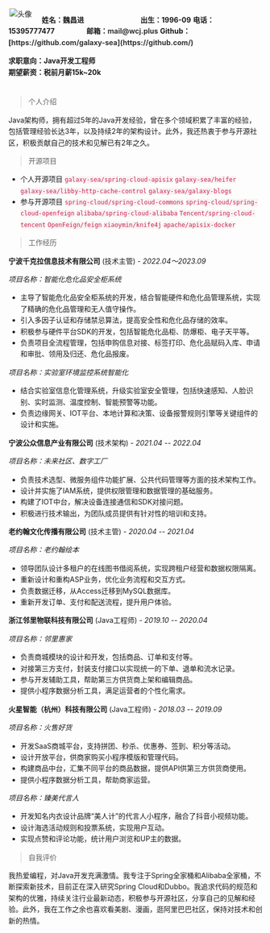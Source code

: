 
<style>

html body {
    line-height: 1.6;
}

thead {
    display: table-row-group;
}


#work table td{
    padding: 1px 13px;
}

table td {
    word-break: break-all;
}
td, th {
   border: none!important;
}

html body code {
    color: #c7254e;
    background-color: #f9f2f4;
    border-radius: 2px;
}

html body a {
    color: #333;
    text-decoration: none;
}

/* img{
    width:126px;
    height:170px;
} */

</style>

<div style="float:left;border:solid 1px 000;margin:2px;margin-right:20px;">
    <img src="https://beautiful-senior.oss-cn-hangzhou.aliyuncs.com/header.jpg" alt="头像" />
</div>

**姓名：魏昌进&emsp;&emsp;&emsp;&emsp;&emsp;&emsp;&emsp;&emsp;出生：1996-09**
**电话：15395777477&emsp;&emsp;&emsp;&emsp;&ensp;邮箱：mail@wcj.plus**
**Github：[https://github.com/galaxy-sea](https://github.com/)**

**求职意向：Java开发工程师**  
**期望薪资：税前月薪15k~20k**  
&emsp;


> 个人介绍

Java架构师，拥有超过5年的Java开发经验，曾在多个领域积累了丰富的经验，包括管理经验长达3年，以及持续2年的架构设计。此外，我还热衷于参与开源社区，积极贡献自己的技术和见解已有2年之久。

> 开源项目

- 个人开源项目
[`galaxy-sea/spring-cloud-apisix`](https://github.com/galaxy-sea/spring-cloud-apisix) [`galaxy-sea/heifer`](https://github.com/galaxy-sea/heifer) [`galaxy-sea/libby-http-cache-control`](https://github.com/galaxy-sea/libby-http-cache-control) [`galaxy-sea/galaxy-blogs`](https://github.com/galaxy-sea/galaxy-blogs)
- 参与开源项目
[`spring-cloud/spring-cloud-commons`](https://github.com/spring-cloud/spring-cloud-commons) [`spring-cloud/spring-cloud-openfeign`](https://github.com/spring-cloud/spring-cloud-openfeign) [`alibaba/spring-cloud-alibaba`](https://github.com/alibaba/spring-cloud-alibaba) [`Tencent/spring-cloud-tencent`](https://github.com/Tencent/spring-cloud-tencent) [`OpenFeign/feign`](https://github.com/OpenFeign/feign) [`xiaoymin/knife4j`](https://github.com/xiaoymin/knife4j) [`apache/apisix-docker`](https://github.com/apache/apisix-docker) 



<div id="commercial">

> 工作经历

**宁波千克拉信息技术有限公司** (技术主管) - *2022.04～2023.09*

*项目名称：智能化危化品安全柜系统*
- 主导了智能危化品安全柜系统的开发，结合智能硬件和危化品管理系统，实现了精确的危化品管理和无人值守操作。
- 引入多因子认证和存储禁忌算法，提高安全性和危化品存储的效率。
- 积极参与硬件平台SDK的开发，包括智能危化品柜、防爆柜、电子天平等。
- 负责项目全流程管理，包括申购信息对接、标签打印、危化品赋码入库、申请和审批、领用及归还、危化品报废。

*项目名称：实验室环境监控系统智能化*
- 结合实验室信息化管理系统，升级实验室安全管理，包括快速感知、人脸识别、实时监测、温度控制、智能预警等功能。
- 负责边缘网关、IOT平台、本地计算和决策、设备报警规则引擎等关键组件的设计和实施。

**宁波公众信息产业有限公司** (技术架构) - *2021.04 -- 2022.04*

*项目名称：未来社区、数字工厂*
- 负责技术选型、微服务组件功能扩展、公共代码管理等方面的技术架构工作。
- 设计并实施了IAM系统，提供权限管理和数据管理的基础服务。
- 构建了IOT中台，解决设备连接通信和SDK对接问题。
- 积极进行技术输出，为团队成员提供有针对性的培训和支持。

**老约翰文化传播有限公司** (技术主管) - *2020.04 -- 2021.04*

*项目名称：老约翰绘本*
- 领导团队设计多租户的在线图书借阅系统，实现跨租户经营和数据权限隔离。
- 重新设计和重构ASP业务，优化业务流程和交互方式。
- 负责数据迁移，从Access迁移到MySQL数据库。
- 重新开发订单、支付和配送流程，提升用户体验。

**浙江邻里物联科技有限公司** (Java工程师) - *2019.10 -- 2020.04*

*项目名称：邻里惠家*
- 负责商城模块的设计和开发，包括商品、订单和支付等。
- 对接第三方支付，封装支付接口以实现统一的下单、退单和流水记录。
- 参与开发辅助工具，帮助第三方供货商上架和编辑商品。
- 提供小程序数据分析工具，满足运营者的个性化需求。

**火星智能（杭州）科技有限公司** (Java工程师) - *2018.03 -- 2019.09*

*项目名称：火售好货*
- 开发SaaS商城平台，支持拼团、秒杀、优惠券、签到、积分等活动。
- 设计开放平台，供商家购买小程序模版和管理代码。
- 构建商品中台，汇集不同平台的商品数据，提供API供第三方供货商使用。
- 提供小程序数据分析工具，帮助商家运营。

*项目名称：臻美代言人*
- 开发知名内衣设计品牌“美人计”的代言人小程序，融合了抖音小视频功能。
- 设计海选活动规则和投票系统，实现用户互动。
- 实现点赞和评论功能，统计用户浏览和UP主的数据。

</div>

<!-- > 工作经历

<div id = "work">

| 公司名称                     | 职位       | 在职时间           | 离职原因       |
| :--------------------------- | :--------- | :----------------- | :------------- |
| 宁波千克拉信息技术有限公司     | 技术架构   | 2022.04 -- 2023.09 | 合同到期       |
| 宁波公众信息产业有限公司     | 技术架构   | 2021.04 -- 2022.04 | 合同到期       |
| 老约翰文化传播有限公司       | 技术主管   | 2020.04 -- 2021.04 | Java输给了PHP  |
| 浙江邻里物联科技有限公司     | Java工程师 | 2019.10 -- 2020.04 | 20年疫情倒闭   |
| 火星智能（杭州）科技有限公司 | Java工程师 | 2018.03 -- 2019.09 | 为了曾经的真爱 | -->


> 自我评价

我热爱编程，对Java开发充满激情。我专注于Spring全家桶和Alibaba全家桶，不断探索新技术，目前正在深入研究Spring Cloud和Dubbo。我追求代码的规范和架构的优雅，持续关注行业最新动态，积极参与开源社区，分享自己的见解和经验。此外，我在工作之余也喜欢看美剧、漫画，逛阿里巴巴社区，保持对技术和创新的热情。
